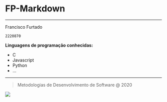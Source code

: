 # FP-Markdown

----

Francisco Furtado

  ``2220870``

**Linguagens de programação conhecidas:**

* C
* Javascript
* Python
* ...

---

> Metodologias de Desenvolvimento de Software @ 2020

![](https://eduportugal.eu/wp-content/uploads/2017/08/eduportugal_ipleiria_n.jpg)